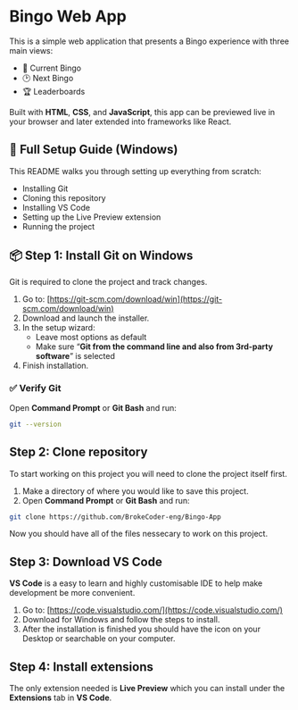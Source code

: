 # Bingo Web App

This is a simple web application that presents a Bingo experience with three main views:

- 📍 Current Bingo
- 🕑 Next Bingo
- 🏆 Leaderboards

Built with **HTML**, **CSS**, and **JavaScript**, this app can be previewed live in your browser and later extended into frameworks like React.

## 🚀 Full Setup Guide (Windows)

This README walks you through setting up everything from scratch:
- Installing Git
- Cloning this repository
- Installing VS Code
- Setting up the Live Preview extension
- Running the project

## 📦 Step 1: Install Git on Windows

Git is required to clone the project and track changes.

1. Go to: [https://git-scm.com/download/win](https://git-scm.com/download/win)
2. Download and launch the installer.
3. In the setup wizard:
   - Leave most options as default
   - Make sure “**Git from the command line and also from 3rd-party software**” is selected
4. Finish installation.

### ✅ Verify Git

Open **Command Prompt** or **Git Bash** and run:

```bash
git --version
```

## Step 2: Clone repository

To start working on this project you will need to clone the project itself first.

1. Make a directory of where you would like to save this project.
2. Open **Command Prompt** or **Git Bash** and run:
```bash
git clone https://github.com/BrokeCoder-eng/Bingo-App
```

Now you should have all of the files nessecary to work on this project.

## Step 3: Download VS Code

**VS Code** is a easy to learn and highly customisable IDE to help make development be more convenient.

1. Go to: [https://code.visualstudio.com/](https://code.visualstudio.com/)
2. Download for Windows and follow the steps to install.
3. After the installation is finished you should have the icon on your Desktop or searchable on your computer.

## Step 4: Install extensions

The only extension needed is **Live Preview** which you can install under the **Extensions** tab in **VS Code**.
